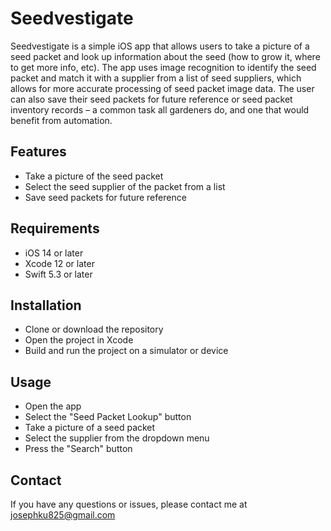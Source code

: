 # Seedvestigate
Seedvestigate is a simple iOS app that allows users to take a picture of a seed packet and look up information about the seed (how to grow it, where to get more info, etc). The app uses image recognition to identify the seed packet and match it with a supplier from a list of seed suppliers, which allows for more accurate processing of seed packet image data. The user can also save their seed packets for future reference or seed packet inventory records – a common task all gardeners do, and one that would benefit from automation.

## Features
* Take a picture of the seed packet
* Select the seed supplier of the packet from a list
* Save seed packets for future reference

## Requirements
* iOS 14 or later
* Xcode 12 or later
* Swift 5.3 or later

## Installation
* Clone or download the repository
* Open the project in Xcode
* Build and run the project on a simulator or device

## Usage
* Open the app
* Select the "Seed Packet Lookup" button
* Take a picture of a seed packet
* Select the supplier from the dropdown menu
* Press the "Search" button

## Contact
If you have any questions or issues, please contact me at josephku825@gmail.com
